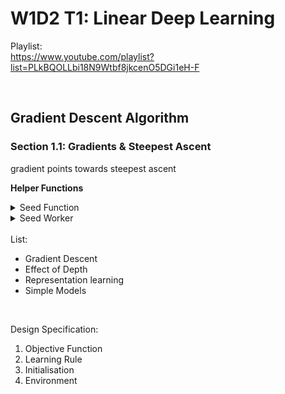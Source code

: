 # W1D2 T1: Linear Deep Learning

Playlist: </br>
https://www.youtube.com/playlist?list=PLkBQOLLbi18N9Wtbf8jkcenO5DGi1eH-F


</br>


## Gradient Descent Algorithm
### Section 1.1: Gradients & Steepest Ascent

gradient points towards steepest ascent











**Helper Functions**
<details>
<summary>Seed Function</summary>
<br>

```    
def set_seed(seed=None, seed_torch=True):
  """
  Function that controls randomness. NumPy and random modules must be imported.

  Args:
    seed : Integer
      A non-negative integer that defines the random state. Default is `None`.
    seed_torch : Boolean
      If `True` sets the random seed for pytorch tensors, so pytorch module
      must be imported. Default is `True`.

  Returns:
    Nothing.
  """
  if seed is None:
    seed = np.random.choice(2 ** 32)
  random.seed(seed)
  np.random.seed(seed)
  if seed_torch:
    torch.manual_seed(seed)
    torch.cuda.manual_seed_all(seed)
    torch.cuda.manual_seed(seed)
    torch.backends.cudnn.benchmark = False
    torch.backends.cudnn.deterministic = True
```
</details>
<details>
<summary>Seed Worker</summary>
<br>

```
def seed_worker(worker_id):
  
  worker_seed = torch.initial_seed() % 2**32
  np.random.seed(worker_seed)
  random.seed(worker_seed)
  ```
</details>

</br>
List: </br>

<ul>
  <li> Gradient Descent 
  <li> Effect of Depth </br>
  <li> Representation learning </br>
  <li> Simple Models
</ul>
</br>

Design Specification:

<ol>  
  <li> Objective Function</br>
  <li> Learning Rule</br>
  <li> Initialisation</br>
  <li> Environment
</ol>








